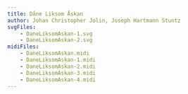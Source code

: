 ```yaml
---
title: Dåne Liksom Åskan
author: Johan Christopher Jolin, Joseph Hartmann Stuntz
svgFiles:
    - DaneLiksomAskan-1.svg
    - DaneLiksomAskan-2.svg
midiFiles:
    - DaneLiksomAskan.midi
    - DaneLiksomAskan-1.midi
    - DaneLiksomAskan-2.midi
    - DaneLiksomAskan-3.midi
    - DaneLiksomAskan-4.midi
---
```

